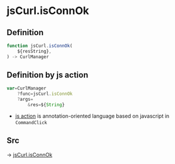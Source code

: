 # jsCurl.isConnOk

## Definition

```js.js
function jsCurl.isConnOk(
	${resString},
) -> CurlManager
```


## Definition by js action

```js.js
var=CurlManager
	?func=jsCurl.isConnOk
	?args=
		&res=${String}
```

- [js action](#) is annotation-oriented language based on javascript in `CommandClick`



## Src

-> [jsCurl.isConnOk](https://github.com/puutaro/CommandClick/blob/master/app/src/main/java/com/puutaro/commandclick/fragment_lib/terminal_fragment/js_interface/JsCurl.kt#L170)


